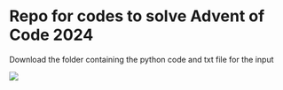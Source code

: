 # Repo for codes to solve Advent of Code 2024

Download the folder containing the python code and txt file for the input


<a href = "https://adventofcode.com/"><img src="https://img.shields.io/badge/dynamic/json?style=for-the-badge&logo=data:image/jpg;base64,/9j/4AAQSkZJRgABAQAAAQABAAD//&labelColor=black&color=118a03&label=AoC++&88" target="_blank"></a>
</div>
